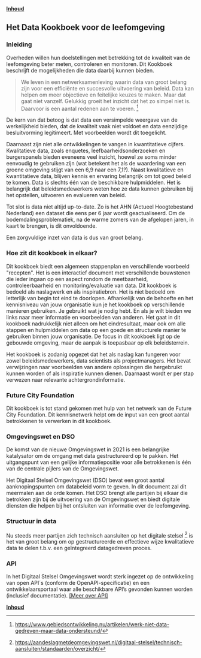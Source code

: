 **[Inhoud](ToC.md)**

## Het Data Kookboek voor de leefomgeving

### Inleiding

Overheden willen hun doelstellingen met betrekking tot de kwaliteit van de leefomgeving beter meten, controleren en monitoren. Dit Kookboek beschrijft de mogelijkheden die data daarbij kunnen bieden. 

> We leven in een netwerksamenleving waarin data van groot belang zijn voor een efficiënte en succesvolle uitvoering van beleid. Data kan helpen om meer objectieve en feitelijke keuzes te maken. Maar dat gaat niet vanzelf. Gelukkig groeit het inzicht dat het zo simpel niet is. Daarvoor is een aantal redenen aan te voeren. [^1]

De kern van dat betoog is dat data een versimpelde weergave van de werkelijkheid bieden, dat de kwaliteit vaak niet voldoet en data eenzijdige besluitvorming legitimeert. Met voorbeelden wordt dit toegelicht.

Daarnaast zijn niet alle ontwikkelingen te vangen in kwantitatieve cijfers. Kwalitatieve data, zoals enquetes, leefbaarheidsonderzoeken en burgerspanels bieden eveneens veel inzicht, hoewel ze soms minder eenvoudig te gebruiken zijn (wat betekent het als de waardering van een groene omgeving stijgt van een 6,9 naar een 7,1?). Naast kwalitatieve en kwantitatieve data, blijven kennis en ervaring belangrijk om tot goed beleid te komen. Data is slechts één van de beschikbare hulpmiddelen. 
Het is belangrijk dat beleidsmedewerkers weten hoe ze data kunnen gebruiken bij het opstellen, uitvoeren en evalueren van beleid.

Tot slot is data niet altijd up-to-date. Zo is het AHN (Actueel Hoogtebestand Nederland) een dataset die eens per 6 jaar wordt geactualiseerd. Om de bodemdalingsproblematiek, na de warme zomers van de afgelopen jaren, in kaart te brengen, is dit onvoldoende.

Een zorgvuldige inzet van data is dus van groot belang.

### Hoe zit dit kookboek in elkaar?

Dit kookboek biedt een algemeen stappenplan en verschillende voorbeeld "recepten". Het is een interactief document met verschillende bouwstenen die ieder ingaan op een aspect rondom de meetbaarheid, controleerbaarheid en monitoring/evaluatie van data.
Dit kookboek is bedoeld als naslagwerk en als inspiratiebron. Het is niet bedoeld om letterlijk van begin tot eind te doorlopen. Afhankelijk van de behoefte en het kennisniveau van jouw organisatie kun je het kookboek op verschillende manieren gebruiken. Je gebruikt wat je nodig hebt. En als je wilt bieden we links naar meer informatie en voorbeelden van anderen. Het gaat in dit kookboek nadrukkelijk niet alleen om het eindresultaat, maar ook om alle stappen en hulpmiddelen om data op een goede en structurele manier te gebruiken binnen jouw organisatie. De focus in dit kookboek ligt op de gebouwde omgeving, maar de aanpak is toepasbaar op elk beleidsterrein. 

Het kookboek is zodanig opgezet dat het als naslag kan fungeren voor zowel beleidsmedewerkers, data scientists als projectmanagers. Het bevat verwijzingen naar voorbeelden van andere oplossingen die hergebruikt kunnen worden of als inspiratie kunnen dienen. Daarnaast wordt er per stap verwezen naar relevante achtergrondinformatie. 

### Future City Foundation
Dit kookboek is tot stand gekomen met hulp van het netwerk van de Future City Foundation. Dit kennisnetwerk helpt om de input van een groot aantal betrokkenen te verwerken in dit kookboek.

### Omgevingswet en DSO	
De komst van de nieuwe Omgevingswet in 2021 is een belangrijke katalysator om de omgang met data gestructureerd op te pakken. Het uitgangspunt van een gelijke informatiepositie voor alle betrokkenen is één van de centrale pijlers van de Omgevingswet. 
 
Het Digitaal Stelsel Omgevingswet (DSO) bevat een groot aantal aanknopingspunten om databeleid vorm te geven. In dit document zal dit meermalen aan de orde komen. Het DSO brengt alle partijen bij elkaar die betrokken zijn bij de uitvoering van de Omgevingswet en biedt digitale diensten die helpen bij het ontsluiten van informatie over de leefomgeving.

### Structuur in data
Nu steeds meer partijen zich technisch aansluiten op het digitale stelsel [^2]
is het van groot belang om op gestructureerde en effectieve wijze kwalitatieve data te delen t.b.v. een geïntegreerd datagedreven proces.

### API
In het Digitaal Stelsel Omgevingswet wordt sterk ingezet op de ontwikkeling van open API´s (conform de OpenAPI-specificatie) en een ontwikkelaarsportaal waar alle beschikbare API’s gevonden kunnen worden (inclusief documentatie). [[Meer over API]](metamorphoses_data_ontsluiting.md#api)

[^1]: https://www.gebiedsontwikkeling.nu/artikelen/werk-niet-data-gedreven-maar-data-ondersteund/
[^2]: https://aandeslagmetdeomgevingswet.nl/digitaal-stelsel/technisch-aansluiten/standaarden/overzicht/

**[Inhoud](ToC.md)**
